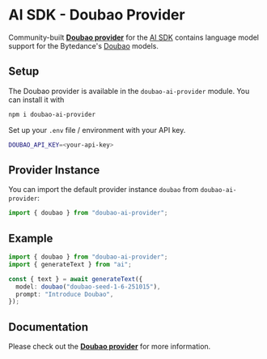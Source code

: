 # AI SDK - Doubao Provider

Community-built **[Doubao provider](https://ai-sdk.dev/providers/community-providers/doubao)** for the [AI SDK](https://ai-sdk.dev/docs) contains language model support for the Bytedance's [Doubao](https://www.volcengine.com/product/doubao) models.

## Setup

The Doubao provider is available in the `doubao-ai-provider` module. You can install it with

```bash
npm i doubao-ai-provider
```

Set up your `.env` file / environment with your API key.

```bash
DOUBAO_API_KEY=<your-api-key>
```

## Provider Instance

You can import the default provider instance `doubao` from `doubao-ai-provider`:

```ts
import { doubao } from "doubao-ai-provider";
```

## Example

```ts
import { doubao } from "doubao-ai-provider";
import { generateText } from "ai";

const { text } = await generateText({
  model: doubao("doubao-seed-1-6-251015"),
  prompt: "Introduce Doubao",
});
```

## Documentation

Please check out the **[Doubao provider](https://ai-sdk.dev/providers/community-providers/doubao)** for more information.
